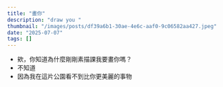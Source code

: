 ```yaml
---
title: "畫你"
description: "draw you "
thumbnail: "/images/posts/df39a6b1-30ae-4e6c-aaf0-9c06582aa427.jpeg"
date: "2025-07-07"
tags: []
---
```

- 欸，你知道為什麼剛剛素描課我要畫你嗎？
- 不知道
- 因為我在這片公園看不到比你更美麗的事物
